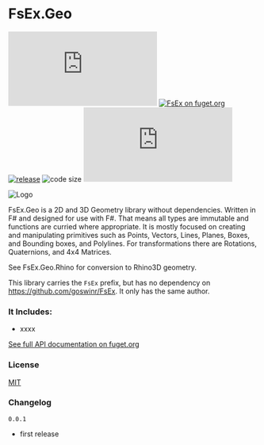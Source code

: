 
# FsEx.Geo

[![FsEx on nuget.org](https://img.shields.io/nuget/v/FsEx.Geo)](https://www.nuget.org/packages/FsEx.Geo/)
[![FsEx on fuget.org](https://www.fuget.org/packages/FsEx.Geo/badge.svg)](https://www.fuget.org/packages/FsEx.Geo)
[![release](https://img.shields.io/github/release/goswinr/FsEx.Geo.svg)](https://github.com/goswinr/FsEx.Geo/releases) 
![code size](https://img.shields.io/github/languages/code-size/goswinr/FsEx.Geo.svg) 
[![license](https://img.shields.io/github/license/goswinr/FsEx.Geo)](LICENSE)

![Logo](https://raw.githubusercontent.com/goswinr/FsEx.Geo/main/Doc/logo.png)


FsEx.Geo is a 2D and 3D Geometry library without dependencies. 
Written in F# and designed for use with F#. 
That means all types are immutable and functions are curried where appropriate.
It is mostly focused on creating and manipulating primitives such as 
Points, Vectors, Lines, Planes, Boxes, and Bounding boxes, and Polylines. 
For transformations there are Rotations, Quaternions, and 4x4 Matrices.

See FsEx.Geo.Rhino for conversion to Rhino3D geometry.

This library carries the `FsEx` prefix, but has no dependency on https://github.com/goswinr/FsEx. 
It only has the same author.

### It Includes: 

- xxxx

[See full API documentation on fuget.org](https://www.fuget.org/packages/FsEx.Geo)

### License
[MIT](https://raw.githubusercontent.com/goswinr/FsEx.Geo/main/LICENSE.txt)

### Changelog

`0.0.1` 

- first release
